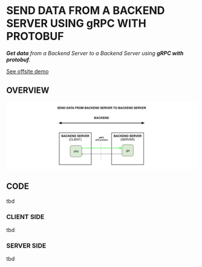 # SEND DATA FROM A BACKEND SERVER USING gRPC WITH PROTOBUF

_**Get data**
from a Backend Server
to a Backend Server
using **gRPC with protobuf**._
  
[See offsite demo](http://www.jeffdecola.com/my-frontend-and-backend-api-examples/index.php?page=send-data-from-backend-server-to-backend-server-using-grpc-with-protobuf)

## OVERVIEW

![IMAGE - send-data-from-backend-server-to-backend-server-using-grpc-with-protobuf - IMAGE](../../../docs/pics/send-data-from-backend-server-to-backend-server-using-grpc-with-protobuf.jpg)

## CODE

tbd

### CLIENT SIDE

tbd

### SERVER SIDE

tbd
